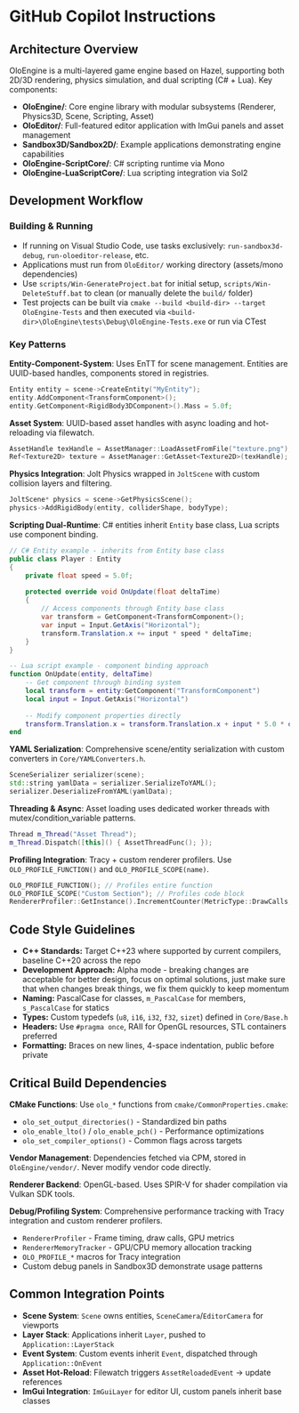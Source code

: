 # GitHub Copilot Instructions

## Architecture Overview

OloEngine is a multi-layered game engine based on Hazel, supporting both 2D/3D rendering, physics simulation, and dual scripting (C# + Lua). Key components:

- **OloEngine/**: Core engine library with modular subsystems (Renderer, Physics3D, Scene, Scripting, Asset)
- **OloEditor/**: Full-featured editor application with ImGui panels and asset management
- **Sandbox3D/Sandbox2D/**: Example applications demonstrating engine capabilities
- **OloEngine-ScriptCore/**: C# scripting runtime via Mono
- **OloEngine-LuaScriptCore/**: Lua scripting integration via Sol2

## Development Workflow

### Building & Running
- If running on Visual Studio Code, use tasks exclusively: `run-sandbox3d-debug`, `run-oloeditor-release`, etc.
- Applications must run from `OloEditor/` working directory (assets/mono dependencies)
- Use `scripts/Win-GenerateProject.bat` for initial setup, `scripts/Win-DeleteStuff.bat` to clean (or manually delete the `build/` folder)
- Test projects can be built via `cmake --build <build-dir> --target OloEngine-Tests` and then executed via `<build-dir>\OloEngine\tests\Debug\OloEngine-Tests.exe` or run via CTest
### Key Patterns

**Entity-Component-System**: Uses EnTT for scene management. Entities are UUID-based handles, components stored in registries.
```cpp
Entity entity = scene->CreateEntity("MyEntity");
entity.AddComponent<TransformComponent>();
entity.GetComponent<RigidBody3DComponent>().Mass = 5.0f;
```

**Asset System**: UUID-based asset handles with async loading and hot-reloading via filewatch.
```cpp
AssetHandle texHandle = AssetManager::LoadAssetFromFile("texture.png");
Ref<Texture2D> texture = AssetManager::GetAsset<Texture2D>(texHandle);
```

**Physics Integration**: Jolt Physics wrapped in `JoltScene` with custom collision layers and filtering.
```cpp
JoltScene* physics = scene->GetPhysicsScene();
physics->AddRigidBody(entity, colliderShape, bodyType);
```

**Scripting Dual-Runtime**: C# entities inherit `Entity` base class, Lua scripts use component binding.

```csharp
// C# Entity example - inherits from Entity base class
public class Player : Entity
{
    private float speed = 5.0f;
    
    protected override void OnUpdate(float deltaTime)
    {
        // Access components through Entity base class
        var transform = GetComponent<TransformComponent>();
        var input = Input.GetAxis("Horizontal");
        transform.Translation.x += input * speed * deltaTime;
    }
}
```

```lua
-- Lua script example - component binding approach
function OnUpdate(entity, deltaTime)
    -- Get component through binding system
    local transform = entity:GetComponent("TransformComponent")
    local input = Input.GetAxis("Horizontal")
    
    -- Modify component properties directly
    transform.Translation.x = transform.Translation.x + input * 5.0 * deltaTime
end
```

**YAML Serialization**: Comprehensive scene/entity serialization with custom converters in `Core/YAMLConverters.h`.
```cpp
SceneSerializer serializer(scene);
std::string yamlData = serializer.SerializeToYAML();
serializer.DeserializeFromYAML(yamlData);
```

**Threading & Async**: Asset loading uses dedicated worker threads with mutex/condition_variable patterns.
```cpp
Thread m_Thread("Asset Thread");
m_Thread.Dispatch([this]() { AssetThreadFunc(); });
```

**Profiling Integration**: Tracy + custom renderer profilers. Use `OLO_PROFILE_FUNCTION()` and `OLO_PROFILE_SCOPE(name)`.
```cpp
OLO_PROFILE_FUNCTION(); // Profiles entire function
OLO_PROFILE_SCOPE("Custom Section"); // Profiles code block
RendererProfiler::GetInstance().IncrementCounter(MetricType::DrawCalls, 1);
```

## Code Style Guidelines

- **C++ Standards:** Target C++23 where supported by current compilers, baseline C++20 across the repo
- **Development Approach:** Alpha mode - breaking changes are acceptable for better design, focus on optimal solutions, just make sure that when changes break things, we fix them quickly to keep momentum
- **Naming:** PascalCase for classes, `m_PascalCase` for members, `s_PascalCase` for statics
- **Types:** Custom typedefs (`u8`, `i16`, `i32`, `f32`, `sizet`) defined in `Core/Base.h`
- **Headers:** Use `#pragma once`, RAII for OpenGL resources, STL containers preferred
- **Formatting:** Braces on new lines, 4-space indentation, public before private

## Critical Build Dependencies

**CMake Functions**: Use `olo_*` functions from `cmake/CommonProperties.cmake`:
- `olo_set_output_directories()` - Standardized bin paths  
- `olo_enable_lto()` / `olo_enable_pch()` - Performance optimizations
- `olo_set_compiler_options()` - Common flags across targets

**Vendor Management**: Dependencies fetched via CPM, stored in `OloEngine/vendor/`. Never modify vendor code directly.

**Renderer Backend**: OpenGL-based. Uses SPIR-V for shader compilation via Vulkan SDK tools.

**Debug/Profiling System**: Comprehensive performance tracking with Tracy integration and custom renderer profilers.
- `RendererProfiler` - Frame timing, draw calls, GPU metrics
- `RendererMemoryTracker` - GPU/CPU memory allocation tracking
- `OLO_PROFILE_*` macros for Tracy integration
- Custom debug panels in Sandbox3D demonstrate usage patterns

## Common Integration Points

- **Scene System**: `Scene` owns entities, `SceneCamera`/`EditorCamera` for viewports
- **Layer Stack**: Applications inherit `Layer`, pushed to `Application::LayerStack`  
- **Event System**: Custom events inherit `Event`, dispatched through `Application::OnEvent`
- **Asset Hot-Reload**: Filewatch triggers `AssetReloadedEvent` → update references
- **ImGui Integration**: `ImGuiLayer` for editor UI, custom panels inherit base classes
